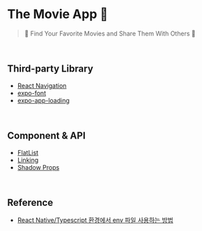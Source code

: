 # The Movie App 🎥

> 🔎 Find Your Favorite Movies and Share Them With Others 💖

<br/>

## Third-party Library

- [React Navigation](https://reactnavigation.org/)
- [expo-font](https://docs.expo.dev/versions/latest/sdk/font/)
- [expo-app-loading](https://docs.expo.dev/versions/latest/sdk/app-loading/)


<br/>

## Component & API

- [FlatList](https://reactnative.dev/docs/flatlist)
- [Linking](https://reactnative.dev/docs/linking)
- [Shadow Props](https://reactnative.dev/docs/shadow-props)

<br/>

## Reference

- [React Native/Typescript 환경에서 env 파일 사용하는 방법](https://joonfluence.tistory.com/630)
